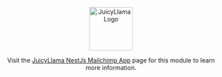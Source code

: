 <div align="center">
  <a href="https://juicyllama.com/" target="_blank">
    <img src="https://juicyllama.com/assets/images/icon.png" width="100" alt="JuicyLlama Logo" />
  </a>

Visit the [JuicyLlama NestJs Mailchimp App](https://docs.juicyllama.com/apps/mailchimp) page for this module to learn more information.
</div>
